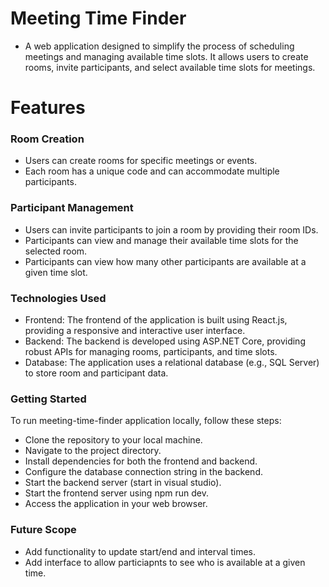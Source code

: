 # Meeting Time Finder
- A web application designed to simplify the process of scheduling meetings and managing available time slots. It allows users to create rooms, invite participants, and select available time slots for meetings.

# Features
### Room Creation
- Users can create rooms for specific meetings or events.
- Each room has a unique code and can accommodate multiple participants.
### Participant Management
- Users can invite participants to join a room by providing their room IDs.
- Participants can view and manage their available time slots for the selected room.
- Participants can view how many other participants are available at a given time slot.
### Technologies Used
- Frontend: The frontend of the application is built using React.js, providing a responsive and interactive user interface.
- Backend: The backend is developed using ASP.NET Core, providing robust APIs for managing rooms, participants, and time slots.
- Database: The application uses a relational database (e.g., SQL Server) to store room and participant data.
  
### Getting Started
To run meeting-time-finder application locally, follow these steps:

* Clone the repository to your local machine.
* Navigate to the project directory.
* Install dependencies for both the frontend and backend.
* Configure the database connection string in the backend.
* Start the backend server (start in visual studio).
* Start the frontend server using npm run dev.
* Access the application in your web browser.

### Future Scope
- Add functionality to update start/end and interval times.
- Add interface to allow particiapnts to see who is available at a given time.
